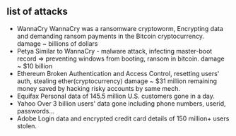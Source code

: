 ## list of attacks

* WannaCry
        WannaCry was a ransomware cryptoworm,
        Encrypting data and demanding ransom payments in the Bitcoin cryptocurrency.
        damage ~ billions of dollars
* Petya
        Similar to WannaCry - malware attack,
        infecting master-boot record => preventing windows from booting, ransom in bitcoin.
        damage ~ $10 billion
* Ethereum
        Broken Authentication and Access Control,
        resetting users' auth, stealing ether(cryptocurrency)
        damage ~ $31 million
        remaining money saved by hacking risky accounts by same mech.
* Equifax
        Personal data of 145.5 million U.S. customers gone in a day.
* Yahoo
        Over 3 billion users' data gone including phone numbers, userid, passwords...
* Adobe
        Login data and encrypted credit card details of 150 million+ users stolen.


